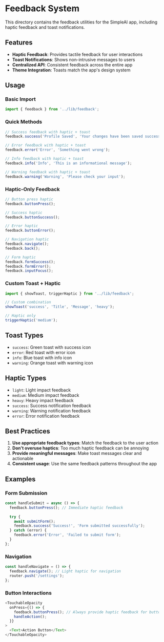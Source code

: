 # Feedback System

This directory contains the feedback utilities for the SimpleAI app, including haptic feedback and toast notifications.

## Features

- **Haptic Feedback**: Provides tactile feedback for user interactions
- **Toast Notifications**: Shows non-intrusive messages to users
- **Centralized API**: Consistent feedback across the entire app
- **Theme Integration**: Toasts match the app's design system

## Usage

### Basic Import

```typescript
import { feedback } from '../lib/feedback';
```

### Quick Methods

```typescript
// Success feedback with haptic + toast
feedback.success('Profile Saved', 'Your changes have been saved successfully');

// Error feedback with haptic + toast
feedback.error('Error', 'Something went wrong');

// Info feedback with haptic + toast
feedback.info('Info', 'This is an informational message');

// Warning feedback with haptic + toast
feedback.warning('Warning', 'Please check your input');
```

### Haptic-Only Feedback

```typescript
// Button press haptic
feedback.buttonPress();

// Success haptic
feedback.buttonSuccess();

// Error haptic
feedback.buttonError();

// Navigation haptic
feedback.navigate();
feedback.back();

// Form haptic
feedback.formSuccess();
feedback.formError();
feedback.inputFocus();
```

### Custom Toast + Haptic

```typescript
import { showToast, triggerHaptic } from '../lib/feedback';

// Custom combination
showToast('success', 'Title', 'Message', 'heavy');

// Haptic only
triggerHaptic('medium');
```

## Toast Types

- `success`: Green toast with success icon
- `error`: Red toast with error icon
- `info`: Blue toast with info icon
- `warning`: Orange toast with warning icon

## Haptic Types

- `light`: Light impact feedback
- `medium`: Medium impact feedback  
- `heavy`: Heavy impact feedback
- `success`: Success notification feedback
- `warning`: Warning notification feedback
- `error`: Error notification feedback

## Best Practices

1. **Use appropriate feedback types**: Match the feedback to the user action
2. **Don't overuse haptics**: Too much haptic feedback can be annoying
3. **Provide meaningful messages**: Make toast messages clear and actionable
4. **Consistent usage**: Use the same feedback patterns throughout the app

## Examples

### Form Submission
```typescript
const handleSubmit = async () => {
  feedback.buttonPress(); // Immediate haptic feedback
  
  try {
    await submitForm();
    feedback.success('Success!', 'Form submitted successfully');
  } catch (error) {
    feedback.error('Error', 'Failed to submit form');
  }
};
```

### Navigation
```typescript
const handleNavigate = () => {
  feedback.navigate(); // Light haptic for navigation
  router.push('/settings');
};
```

### Button Interactions
```typescript
<TouchableOpacity 
  onPress={() => {
    feedback.buttonPress(); // Always provide haptic feedback for buttons
    handleAction();
  }}
>
  <Text>Action Button</Text>
</TouchableOpacity>
``` 